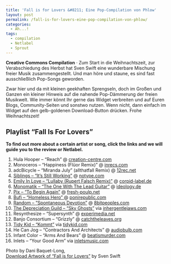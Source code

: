 ```yaml
---
title: 'Fall is for Lovers &#8211; Eine Pop-Compilation von Phlow'
layout: post
permalink: /fall-is-for-lovers-eine-pop-compilation-von-phlow/
categories:
  - Ah...!
tags:
  - compilation
  - Netlabel
  - Sprout
---
```

**Creative Commons Compilation** &middot; Zum Start in die Weihnachtszeit, zur Verabschiedung des Herbst hat Sven Swift eine wunderbare Mischung freier Musik zusammengestellt. Und man höre und staune, es sind fast ausschließlich Pop-Songs geworden. <!--more-->


Zwar hier und da mit kleinen geekhaften Sprengseln, doch im Großen und Ganzen ein kleiner Hinweis auf die nahende Pop-Dämmerung der freien Musikwelt. Wie immer könnt Ihr gerne das Widget verbreiten und auf Euren Blogs, Community-Seiten und sonstwo nutzen. Wenn nicht, dann einfach im Widget auf den gelb-goldenen Download-Button drücken. Frohe Weihnachtszeit!<!--more-->

## Playlist “Fall Is For Lovers”

**To find out more about a certain artist or song, click the links and we will guide you to the review or Netlabel.**[  
][1]

1.  Hula Hooper &#8211; “Reach” @ [creation-centre.com][2]
2.  Monoceros &#8211; “Happiness (Flüor Remix)” @ [inrecs.com][3]
3.  adcBicycle &#8211; “Miranda July” (allthatfall Remix) @ [12rec.net][4]
4.  [Siblings &#8211; “It’s Still Working”][5] @ [notype.com][6]
5.  [Emily In Love &#8211; “Lullaby (Rupert Falsch Remix)”][7] @ [corpid-label.de][8]
6.  [Monomatik &#8211; “The One With The Lead Guitar”][9] @ [ideology.de][10]
7.  [Pix &#8211; “To Begin Again”][11] @ [fresh-poulp.net][12]
8.  [Bufi &#8211; “Homeless Hero” ][13]@ [ponirepublic.com][14]
9.  [Random &#8211; “Spontaneous Devotion”][15] @ [8bitpeoples.com][16]
10. [The Depreciation Guild &#8211; “Sky Ghosts”][17] via [inhergentlejaws.com][18]
11. Resynthesize &#8211; “Supersynth” @ [experimedia.net][19]
12. Banjo Consortium &#8211; “Grizzly” @ [catchtheleaves.org][20]
13. [Tidy Kid &#8211; “Kommt”][21] via [tidykid.com][22]
14. He Can Jog &#8211; “Contractors And Architects” @ [audiobulb.com][23]
15. Infant Color &#8211; “Arms And Bears” @ [beatismurder.com][24]
16. Inlets &#8211; “Your Good Arm” via [inletsmusic.com][25]

Photo by Dani Baquet-Long,  
<a rel="lightbox" href="http://phlow-magazine.com/wp-content/uploads/fall-is-for-lovers-artwork.jpg" target="_blank">Download Artwork of “Fall is for Lovers”</a> by Sven Swift

 [1]: http://phlow-magazine.com/mp3-music-download/wp-content/uploads/nivel-del-mar-cover-500x500.jpg
 [2]: http://www.creation-centre.com/ctrak/index.html
 [3]: http://www.lumierehouse.com/inrecs/releases.php?id=31
 [4]: http://12rec.net/Release_adcBicycle_051.htm
 [5]: http://phlow-magazine.com/mp3-music-download/house/43-siblings-litter-ep-no-type
 [6]: http://www.notype.com/drones/cat.e/nt_108/
 [7]: http://phlow-magazine.com/mp3-music-download/electronica-indietronic/732-emily-in-love-you-break-my-heart-you-remixed-it-corpid-netlabel
 [8]: http://www.corpid-label.de/releases/cx024/cx024.htm
 [9]: http://phlow-magazine.com/mp3-music-download/pop/706-monomatik-but-we-made-it-so-far-ideology
 [10]: http://www.ideology.de/archives/audio000205.php
 [11]: http://phlow-magazine.com/mp3-music-download/electronica-indietronic/433-pix-fresh-poulp-netlabel
 [12]: http://www.fresh-poulp.net/releases/FPR017.htm
 [13]: http://phlow-magazine.com/mp3-music-download/electronica-indietronic/599-bufi-homeless-hero-ep-poni-republic-netlabel
 [14]: http://ponirepublic.blogspot.com/2008/04/bufi-homeless-hero-ep.html
 [15]: http://phlow-magazine.com/mp3-music-download/chip-music/282-random-bad-joke-ep-8bitpeoples
 [16]: http://www.8bitpeoples.com/discography_gfx.php#8BP079
 [17]: http://phlow-magazine.com/mp3-music-download/pop/759-the-depreciation-guild-in-her-gentle-jaws
 [18]: http://inhergentlejaws.com/
 [19]: http://www.archive.org/details/exp039
 [20]: http://web5.t489.greatnet.de/web/wordpress/?page_id=8
 [21]: http://phlow-magazine.com/mp3-music-download/electronica-indietronic/730-the-tidy-kid-three-eps-selected-works
 [22]: http://tidykid.com/
 [23]: http://audiobulb.com/
 [24]: http://www.beatismurder.com/netlabel/index.php?option=com_content&task=view&id=58&Itemid=32
 [25]: http://inletsmusic.com/